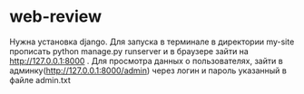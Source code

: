 # web-review

Нужна установка django.
Для запуска в терминале в директории my-site прописать python manage.py runserver и в браузере зайти на http://127.0.0.1:8000 . 
Для просмотра данных о пользователях, зайти в админку(http://127.0.0.1:8000/admin) через логин и пароль указанный в файле admin.txt
